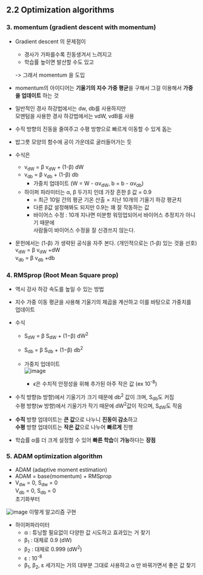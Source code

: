 ## 2.2 Optimization algorithms

### 3. momentum (gradient descent with momentum)

- Gradient descent 의 문제점이
  - 경사가 가파를수록 진동생겨서 느려지고
  - 학습률 높이면 발산할 수도 있고
  
  -> 그래서 momentum 을 도입
- momentum의 아이디어는 **기울기의 지수 가중 평균**을 구해서 그걸 이용해서 **가중을 업데이트** 하는 것
- 일반적인 경사 하강법에서는 dw, db를 사용하지만  
  모멘텀을 사용한 경사 하강법에서는 vdW, vdB를 사용
- 수직 방향의 진동을 줄여주고 수평 방향으로 빠르게 이동할 수 있게 돕는
- 밥그릇 모양의 함수에 공이 가운데로 굴러들어가는 듯
- 수식은
  - v<sub>dW</sub> = β v<sub>dW</sub> + (1-β) dW
  - v<sub>db</sub> = β v<sub>db</sub> + (1-β) db
    - 가중치 업데이트 (W = W - αv<sub>dW</sub>, b = b - αv<sub>db</sub>)
  - 하이퍼 파라미터는 α, β 두가지 인데 가장 흔한 β 값 = 0.9
    - = 최근 10일 간의 평균 기온 산출 = 지난 10개의 기울기 하강 평균치
    - 다른 β값 설정해봐도 되지만 0.9는 꽤 잘 작동하는 값
    - 바이어스 수정 : 10개 지나면 미분항 워밍업되어서 바이어스 추정치가 아니기 때문에  
      사람들이 바이어스 수정을 잘 신경쓰지 않는다.
- 문헌에서는 (1-β) 가 생략된 공식을 자주 본다. (개인적으로는 (1-β) 있는 것을 선호)     
   v<sub>dW</sub> = β v<sub>dW</sub> +dW  
   v<sub>db</sub> = β v<sub>db</sub> +db

### 4. RMSprop (Root Mean Square prop)
- 역시 강사 하강 속도를 높일 수 있는 방법
- 지수 가중 이동 평균을 사용해 기울기의 제곱을 계산하고 이를 바탕으로 가중치를 업데이트
- 수식
  - S<sub>dW</sub> = β S<sub>dW</sub> + (1−β) dW<sup>2</sup>
  - S<sub>db</sub> = β S<sub>db</sub> + (1−β) db<sup>2</sup>
  - 가중치 업데이트  
    ![image](https://github.com/user-attachments/assets/3d47b5fd-ea14-409c-943c-ac7a9fa4da1c)

    - ϵ은 수치적 안정성을 위해 추가된 아주 작은 값 (ex 10<sup>-8</sup>)
- 수직 방향(b 방향)에서 기울기가 크기 때문에 db<sup>2</sup> 값이 크며, S<sub>db</sub>도 커짐  
  수평 방향(w 방향)에서 기울기가 작기 때문에 dW<sup>2</sup>값이 작으며, S<sub>dW</sub>도 작음

- **수직** 방향 업데이트는 **큰 값**으로 나누니 **진동이 감소**하고  
  **수평** 방향 업데이트는 **작은 값**으로 나누어 **빠르게** 진행
- 학습률 α를 더 크게 설정할 수 있어 **빠른 학습**이 **가능**하다는 **장점**

 
### 5. ADAM optimization algorithm
- ADAM (adaptive moment estimation)
- ADAM = base(momentum) + RMSprop  
- V<sub>dw</sub> = 0,  S<sub>dw</sub> = 0  
  V<sub>db</sub> = 0,  S<sub>db</sub> = 0  
  초기화부터 

![image](https://github.com/user-attachments/assets/e9107155-4dc7-4023-89c8-161cc763f439)
이렇게 알고리즘 구현

- 하이퍼파라미터
  - α : 튜닝할 필요없이 다양한 값 시도하고 효과있는 거 찾기
  - β<sub>1</sub> : 대체로 0.9 (dW)
  - β<sub>2</sub> : 대체로 0.999 (dW<sup>2</sup>)
  - ε : 10<sup>-8</sup>
  - β<sub>1</sub>, β<sub>2</sub>, ε 세가지는 거의 대부분 그대로 사용하고 α 만 바꿔가면서 좋은 값 찾기
